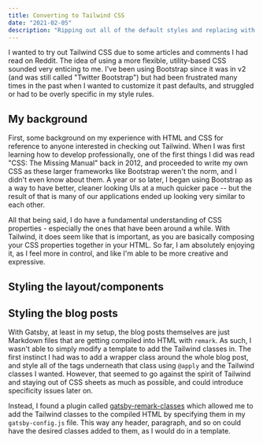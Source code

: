 ```yaml
---
title: Converting to Tailwind CSS
date: "2021-02-05"
description: "Ripping out all of the default styles and replacing with Tailwind CSS"
---
```


I wanted to try out Tailwind CSS due to some articles and comments I had read on Reddit. The idea of using a more flexible, utility-based CSS sounded very enticing to me. I've been using Bootstrap since it was in v2 (and was still called "Twitter Bootstrap") but had been frustrated many times in the past when I wanted to customize it past defaults, and struggled or had to be overly specific in my style rules.

## My background

First, some background on my experience with HTML and CSS for reference to anyone interested in checking out Tailwind. When I was first learning how to develop professionally, one of the first things I did was read "CSS: The Missing Manual" back in 2012, and proceeded to write my own CSS as these larger frameworks like Bootstrap weren't the norm, and I didn't even know about them. A year or so later, I began using Bootstrap as a way to have better, cleaner looking UIs at a much quicker pace -- but the result of that is many of our applications ended up looking very similar to each other.

All that being said, I do have a fundamental understanding of CSS properties - especially the ones that have been around a while. With Tailwind, it does seem like that is important, as you are basically composing your CSS properties together in your HTML. So far, I am absolutely enjoying it, as I feel more in control, and like I'm able to be more creative and expressive.

## Styling the layout/components

## Styling the blog posts

With Gatsby, at least in my setup, the blog posts themselves are just Markdown files that are getting compiled into HTML with `remark`. As such, I wasn't able to simply modify a template to add the Tailwind classes in. The first instinct I had was to add a wrapper class around the whole blog post, and style all of the tags underneath that class using `@apply` and the Tailwind classes I wanted. However, that seemed to go against the spirit of Tailwind and staying out of CSS sheets as much as possible, and could introduce specificity issues later on.

Instead, I found a plugin called [gatsby-remark-classes](https://www.gatsbyjs.com/plugins/gatsby-remark-classes/) which allowed me to add the Tailwind classes to the compiled HTML by specifying them in my `gatsby-config.js` file. This way any header, paragraph, and so on could have the desired classes added to them, as I would do in a template.
